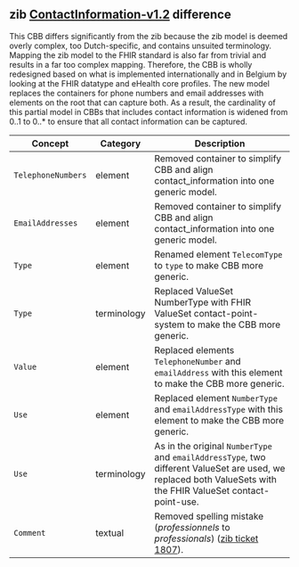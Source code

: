 ## zib [ContactInformation-v1.2](https://zibs.nl/wiki/ContactInformation-v1.2(2020EN)) difference

This CBB differs significantly from the zib because the zib model is deemed overly complex, too Dutch-specific, and contains unsuited terminology. Mapping the zib model to the FHIR standard is also far from trivial and results in a far too complex mapping. Therefore, the CBB is wholly redesigned based on what is implemented internationally and in Belgium by looking at the FHIR datatype and eHealth core profiles. The new model replaces the containers for phone numbers and email addresses with elements on the root that can capture both. As a result, the cardinality of this partial model in CBBs that includes contact information is widened from 0..1 to 0..* to ensure that all contact information can be captured.


| Concept         | Category          | Description                             | 
|-----------------|-------------------|-----------------------------------------|
| `TelephoneNumbers` | element | Removed container to simplify CBB and align contact_information into one generic model.| 
| `EmailAddresses` | element | Removed container to simplify CBB and align contact_information into one generic model.| 
| `Type` | element | Renamed element `TelecomType` to `type` to make CBB more generic. |
| `Type` | terminology | Replaced ValueSet NumberType with FHIR ValueSet contact-point-system to make the CBB more generic. |
| `Value`| element | Replaced elements `TelephoneNumber` and `emailAddress` with this element to make the CBB more generic. |
| `Use` | element | Replaced element `NumberType` and `emailAddressType` with this element to make the CBB more generic. |
| `Use`| terminology | As in the original `NumberType` and `emailAddressType`, two different ValueSet are used, we replaced both ValueSets with the FHIR ValueSet contact-point-use. |
| `Comment` | textual | Removed spelling mistake (_professionnels_ to _professionals_) ([zib ticket 1807](https://bits.nictiz.nl/browse/ZIB-1807)).| 